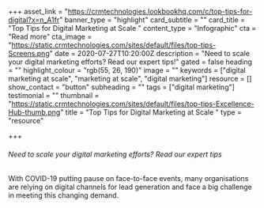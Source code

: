+++
asset_link = "https://crmtechnologies.lookbookhq.com/c/top-tips-for-digital?x=n_A1fr"
banner_type = "highlight"
card_subtitle = ""
card_title = "Top Tips for Digital Marketing at Scale "
content_type = "Infographic"
cta = "Read more"
cta_image = "https://static.crmtechnologies.com/sites/default/files/top-tips-Screens.png"
date = 2020-07-27T10:20:00Z
description = "Need to scale your digital marketing efforts? Read our expert tips!"
gated = false
heading = ""
highlight_colour = "rgb(55, 26, 190)"
image = ""
keywords = ["digital marketing at scale", "marketing at scale", "digital marketing"]
resource = []
show_contact = "button"
subheading = ""
tags = ["digital marketing"]
testimonial = ""
thumbnail = "https://static.crmtechnologies.com/sites/default/files/top-tips-Excellence-Hub-thumb.png"
title = "Top Tips for Digital Marketing at Scale "
type = "resource"

+++
###### Need to scale your digital marketing efforts? Read our expert tips

With COVID-19 putting pause on face-to-face events, many organisations are relying on digital channels for lead generation and face a big challenge in meeting this changing demand.